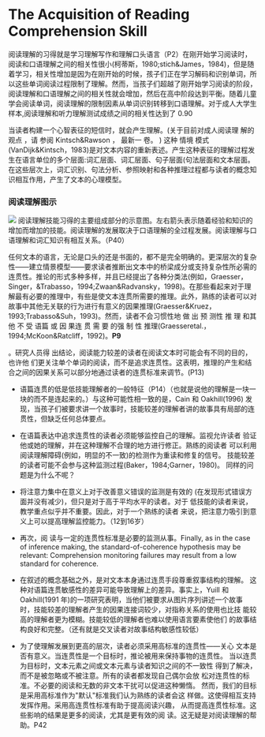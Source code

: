 # The Acquisition of Reading Comprehension Skill

阅读理解的习得就是学习理解写作和理解口头语言（P2）在刚开始学习阅读时，阅读和口语理解之间的相关性很小(柯蒂斯，1980;stich&James，1984)，但是随着学习，相关性增加是因为在刚开始的时候，孩子们正在学习解码和识别单词，所以这些单词阅读过程限制了理解。然而，当孩子们超越了刚开始学习阅读的阶段，阅读理解和口语理解之间的相关性就会增加，然后在高中阶段达到平衡。随着儿童学会阅读单词，阅读理解的限制因素从单词识别转移到口语理解。对于成人大学生样本,阅读理解和听力理解测试成绩之间的相关性达到了 0.90

当读者构建一个心智表征的短信时，就会产生理解。(关于目前对成人阅读理 解的 观点 ，请 参阅 Kintsch&Rawson ， 最新一 卷。 ) 这种 情境 模式(VanDijk&Kintsch，1983)是对文本内容的重新表述。产生这种表征的理解过程发生在语言单位的多个层面:词汇层面、词汇层面、句子层面(句法层面和文本层面。在这些层次上，词汇识别、句法分析、参照映射和各种推理过程都与读者的概念知识相互作用，产生了文本的心理模型。

### 阅读理解图示
![](https://i.loli.net/2019/07/03/5d1b84313c87922185.png)
阅读理解技能习得的主要组成部分的示意图。左右箭头表示随着经验和知识的增加而增加的技能。阅读理解的发展取决于口语理解的全过程发展。阅读理解与口语理解和词汇知识有相互关系。（P40）

任何文本的语言，无论是口头的还是书面的，都不是完全明确的。更深层次的复杂性——建立情景模型——要求读者推断出文本中的桥梁成分或支持复杂性所必需的连贯性。推论的形式多种多样，并且已经提出了各种分类法(例如，Graesser，Singer，&Trabasso，1994;Zwaan&Radvansky，1998)。在那些看起来对于理解最有必要的推理中，有些是使文本连贯所需要的推理。此外，熟练的读者可以对故事中其他无关联的行为进行有意义的因果推理(Graesser&Kruez，1993;Trabasso&Suh，1993)。然而，读者不会习惯性地 做 出 预 测性 推 理 和其 他 不 受 语篇 或 因 果连 贯 需 要 的强 制 性 推理(Graesseretal.，1994;McKoon&Ratcliff，1992)。**P9**

。研究人员得
出结论，阅读能力较差的读者在阅读文本时可能会有不同的目的，也许他
们更关注单个单词的阅读，而不是追求连贯性。这表明，推理的产生和结
合之间的因果关系可以部分地通过读者的连贯标准来调节。(P13)

- 语篇连贯的低是低技能理解者的一般特征（P14）（也就是说他的理解是一块一块的而不是连起来的。）与这种可能性相一致的是，Cain 和 Oakhill(1996)
发现，当孩子们被要求讲一个故事时，技能较差的理解者讲的故事具有局部的连贯性，但缺乏任何总体要点。

- 在语篇表达中追求连贯性的读者必须能够监控自己的理解。监视允许读者
验证他或她的理解，并在这种理解不合理的地方进行修正。熟练的阅读者
可以利用阅读理解障碍(例如，明显的不一致)的检测作为重读和修复的信号。
技能较差的读者可能不会参与这种监测过程(Baker，1984;Garner，1980)。
同样的问题是为什么不呢？

- 将注意力集中在意义上对于改善意义错误的监测是有效的
(在发现形式错误方面并没有减少)，但只是对于高于平均水平的读者。对于
低技能的读者来说，教学重点似乎并不重要。因此，对于一个熟练的读者
来说，把注意力吸引到意义上可以提高理解监控能力。（12到16岁）

- 再次，阅
读与一定的连贯性标准是必要的监测从事。Finally, as in the case of inference making, the standard-of-coherence hypothesis may be relevant: Comprehension monitoring failures may 
result from a low standard for coherence.

- 在叙述的概念基础之外，是对文本本身通过连贯手段尊重叙事结构的理解。
这种对语篇连贯敏感性的差异可能导致理解上的差异。事实上，Yuill 和
Oakhill(1991 年)的一项研究表明，当他们被要求从图片序列讲述一个故事
时，技能较差的理解者产生的因果连接词较少，对指称关系的使用也比技
能较高的理解者更为模糊。技能较低的理解者也难以使用语言要素使他们
的故事结构良好和完整。（还有就是交叉读者对故事结构敏感性较低）

- 为了使理解发展到更高的层次，读者必须采用高标准的连贯性——关心
文本是否有意义。当连贯性是一个目标时，推论被用来保持事物的连贯性。
当以连贯为目标时，文本元素之间或文本元素与读者知识之间的不一致性
得到了解决，而不是被忽略或不被注意。所有的读者都发现自己偶尔会放
松对连贯性的标准。不必要的阅读和无数的非文本干扰可以促进这种懒惰。
然而，我们的目标是采用高标准作为"默认"标准我们认为熟练的读者会这
样做。这使得相互支持发挥作用。采用高连贯性标准有助于提高阅读兴趣，
从而提高连贯性标准。这些影响的结果是更多的阅读，尤其是更有效的阅
读。这无疑是对阅读理解的帮助。P42
